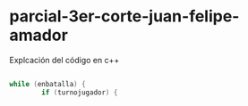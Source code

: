 # parcial-3er-corte-juan-felipe-amador


Explcación del código en c++


```cpp

while (enbatalla) {
        if (turnojugador) {

```


